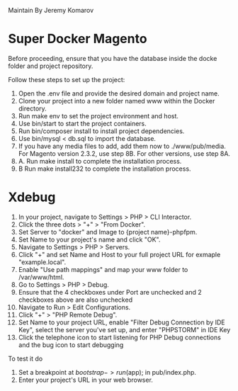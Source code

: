 Maintain By Jeremy Komarov

# Super Docker Magento

Before proceeding, ensure that you have the database inside the docke folder and project repository.

Follow these steps to set up the project:

1. Open the .env file and provide the desired domain and project name.
2. Clone your project into a new folder named www within the Docker directory.
3. Run make env to set the project environment and host.
4. Use bin/start to start the project containers.
5. Run bin/composer install to install project dependencies.
6. Use bin/mysql < db.sql to import the database.
7. If you have any media files to add, add them now to ./www/pub/media.
For Magento version 2.3.2, use step 8B. For other versions, use step 8A.
8. A. Run make install to complete the installation process.
8. B Run make install232 to complete the installation process.

# Xdebug
1. In your project, navigate to Settings > PHP > CLI Interactor.
2. Click the three dots > "+" > "From Docker".
3. Set Server to "docker" and Image to {project name}-phpfpm.
4. Set Name to your project's name and click "OK".
5. Navigate to Settings > PHP > Servers. 
6. Click "+" and set Name and Host to your full project URL for exmaple "example.local". 
7. Enable "Use path mappings" and map your www folder to /var/www/html.
8. Go to Settings > PHP > Debug. 
9. Ensure that the 4 checkboxes under Port are unchecked and 2 checkboxes above are also unchecked
10. Navigate to Run > Edit Configurations.
11. Click "+" > "PHP Remote Debug". 
12. Set Name to your project URL, enable "Filter Debug Connection by IDE Key", 
select the server you've set up, and enter "PHPSTORM" in IDE Key
13. Click the telephone icon to start listening for PHP Debug connections and the bug icon to start debugging

To test it do
1. Set a breakpoint at $bootstrap->run($app); in pub/index.php. 
2. Enter your project's URL in your web browser.

